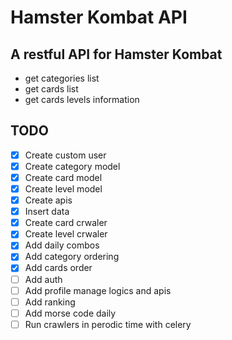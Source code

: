 # Hamster Kombat API

## A restful API for Hamster Kombat

- get categories list
- get cards list
- get cards levels information




## TODO

- [x] Create custom user
- [x] Create category model
- [x] Create card model
- [x] Create level model
- [x] Create apis
- [X] Insert data
- [X] Create card crwaler
- [X] Create level crwaler
- [X] Add daily combos
- [X] Add category ordering
- [X] Add cards order
- [ ] Add auth
- [ ] Add profile manage logics and apis
- [ ] Add ranking
- [ ] Add morse code daily
- [ ] Run crawlers in perodic time with celery